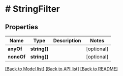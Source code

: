 # # StringFilter

## Properties

Name | Type | Description | Notes
------------ | ------------- | ------------- | -------------
**anyOf** | **string[]** |  | [optional]
**noneOf** | **string[]** |  | [optional]

[[Back to Model list]](../../README.md#models) [[Back to API list]](../../README.md#endpoints) [[Back to README]](../../README.md)
